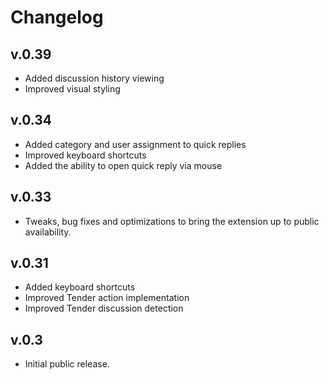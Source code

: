 # Changelog

## v.0.39

- Added discussion history viewing
- Improved visual styling

## v.0.34

- Added category and user assignment to quick replies
- Improved keyboard shortcuts
- Added the ability to open quick reply via mouse

## v.0.33

- Tweaks, bug fixes and optimizations to bring the extension up to public availability.

## v.0.31
- Added keyboard shortcuts
- Improved Tender action implementation
- Improved Tender discussion detection

## v.0.3
- Initial public release.